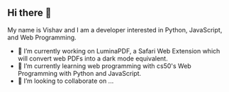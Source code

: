## Hi there 👋

My name is Vishav and I am a developer interested in Python, JavaScript, and Web Programming.

- 🔭 I’m currently working on LuminaPDF, a Safari Web Extension which will convert web PDFs into a dark mode equivalent.
- 🌱 I’m currently learning web programming with cs50's Web Programming with Python and JavaScript.
- 👯 I’m looking to collaborate on ...

<!--
**v-nnn/v-nnn** is a ✨ _special_ ✨ repository because its `README.md` (this file) appears on your GitHub profile.

Here are some ideas to get you started:

- 🔭 I’m currently working on ...
- 🌱 I’m currently learning ...
- 👯 I’m looking to collaborate on ...
- 🤔 I’m looking for help with ...
- 💬 Ask me about ...
- 📫 How to reach me: ...
- 😄 Pronouns: ...
- ⚡ Fun fact: ...
-->
